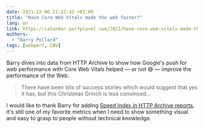 ```yaml
---
date: 2021-12-06 21:22:42 +02:00
title: "Have Core Web Vitals made the web faster?"
lang: en
link: https://calendar.perfplanet.com/2021/have-core-web-vitals-made-the-web-faster/
authors:
  - "Barry Pollard"
tags: [webperf, CWV]
---
```


Barry dives into data from HTTP Archive to show how Google's push for web performance with Core Web Vitals helped — or not 😅 — improve the performance of the Web.

> There have been lots of success stories which would suggest that yes it has, but this Christmas Grinch is less convinced…

I would like to thank Barry for adding [Speed Index in HTTP Archive reports](https://httparchive.org/reports/loading-speed#speedIndex), it's still one of my favorite metrics when I need to show something visual and easy to grasp to people without technical knowledge.
